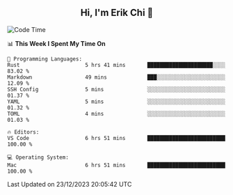 <h2 align="center"> Hi, I'm Erik Chi 👋 </h2>

<table>
    
<!--START_SECTION:waka-->
![Code Time](http://img.shields.io/badge/Code%20Time-2%2C627%20hrs%209%20mins-blue)

📊 **This Week I Spent My Time On** 

```text
💬 Programming Languages: 
Rust                     5 hrs 41 mins       █████████████████████░░░░   83.02 % 
Markdown                 49 mins             ███░░░░░░░░░░░░░░░░░░░░░░   12.09 % 
SSH Config               5 mins              ░░░░░░░░░░░░░░░░░░░░░░░░░   01.37 % 
YAML                     5 mins              ░░░░░░░░░░░░░░░░░░░░░░░░░   01.32 % 
TOML                     4 mins              ░░░░░░░░░░░░░░░░░░░░░░░░░   01.03 % 

🔥 Editors: 
VS Code                  6 hrs 51 mins       █████████████████████████   100.00 % 

💻 Operating System: 
Mac                      6 hrs 51 mins       █████████████████████████   100.00 % 
```


 Last Updated on 23/12/2023 20:05:42 UTC
<!--END_SECTION:waka-->
</td></tr>
</table>